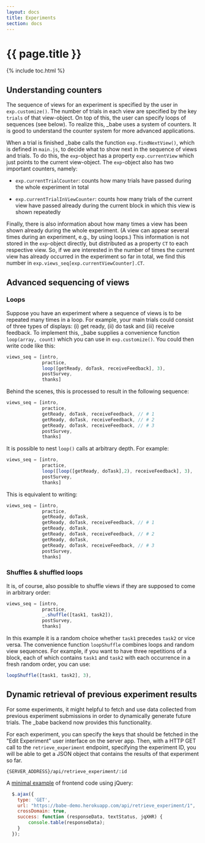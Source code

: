 ```yaml
---
layout: docs
title: Experiments
section: docs
---
```


# {{ page.title }}

{% include toc.html %}


## Understanding counters

The sequence of views for an experiment is specified by the user in `exp.customize()`. The number of trials in each view are specified by the key `trials` of that view-object. On top of this, the user can specify loops of sequences (see below). To realize this, _babe uses a system of counters. It is good to understand the counter system for more advanced applications.

When a trial is finished _babe calls the function `exp.findNextView()`, which is defined in `main.js`, to decide what to show next in the sequence of views and trials. To do this, the `exp`-object has a property `exp.currentView` which just points to the current view-object. The `exp`-object also has two important counters, namely:

+ `exp.currentTrialCounter`: counts how many trials have passed during the whole experiment in total

+ `exp.currentTrialInViewCounter`: counts how many trials of the current view have passed already during the current block in which this view is shown repeatedly

Finally, there is also information about how many times a view has been shown already during the whole experiment. (A view can appear several times during an experiment, e.g., by using loops.) This information is not stored in the `exp`-object directly, but distributed as a property `CT` to each respective view. So, if we are interested in the number of times the current view has already occurred in the experiment so far in total, we find this number in `exp.views_seq[exp.currentViewCounter].CT`.

## Advanced sequencing of views

### Loops

Suppose you have an experiment where a sequence of views is to be repeated many times in a loop. For example, your main trials could consist of three types of displays: (i) get ready, (ii) do task and (iii) receive feedback. To implement this, _babe supplies a convenience function `loop(array, count)` which you can use in `exp.customize()`. You could then write code like this:

```javascript
views_seq = [intro,
             practice,
             loop([getReady, doTask, receiveFeedback], 3),
             postSurvey,
             thanks]
```

Behind the scenes, this is processed to result in the following sequence:

```javascript
views_seq = [intro,
             practice,
             getReady, doTask, receiveFeedback, // # 1
             getReady, doTask, receiveFeedback, // # 2
             getReady, doTask, receiveFeedback, // # 3
             postSurvey,
             thanks]
```

It is possible to nest `loop()` calls at arbitrary depth. For example:

```javascript
views_seq = [intro,
             practice,
             loop([loop([getReady, doTask],2), receiveFeedback], 3),
             postSurvey,
             thanks]
```

This is equivalent to writing:

```javascript
views_seq = [intro,
             practice,
             getReady, doTask,
             getReady, doTask, receiveFeedback, // # 1
             getReady, doTask,             
             getReady, doTask, receiveFeedback, // # 2
             getReady, doTask,
             getReady, doTask, receiveFeedback, // # 3
             postSurvey,
             thanks]
```

### Shuffles & shuffled loops

It is, of course, also possible to shuffle views if they are supposed to come in arbitrary order:

```javascript
views_seq = [intro,
             practice,
             _.shuffle([task1, task2]),
             postSurvey,
             thanks]
```

In this example it is a random choice whether `task1` precedes `task2` or vice versa. The convenience function `loopShuffle` combines loops and random view sequences. For example, if you want to have three repetitions of a block, each of which contains `task1` and `task2` with each occurrence in a fresh random order, you can use:

```javascript
loopShuffle([task1, task2], 3),
```

## Dynamic retrieval of previous experiment results

For some experiments, it might helpful to fetch and use data collected from previous experiment submissions in order to dynamically generate future trials. The _babe backend now provides this functionality.

For each experiment, you can specify the keys that should be fetched in the "Edit Experiment" user interface on the server app. Then, with a HTTP GET call to the `retrieve_experiment` endpoint, specifying the experiment ID, you will be able to get a JSON object that contains the results of that experiment so far.

`{SERVER_ADDRESS}/api/retrieve_experiment/:id`

A [minimal example](https://jsfiddle.net/SZJX/dp8ewnfx/) of frontend code using jQuery:

```javascript
  $.ajax({
    type: 'GET',
    url: "https://babe-demo.herokuapp.com/api/retrieve_experiment/1",
    crossDomain: true,
    success: function (responseData, textStatus, jqXHR) {
    	console.table(responseData);
    }
  });
```

